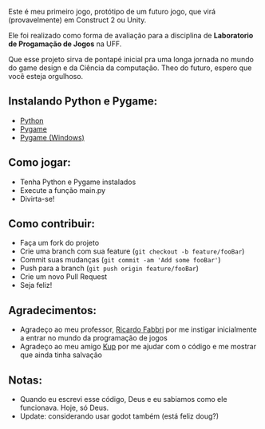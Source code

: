 Este é meu primeiro jogo, protótipo de um futuro jogo,
que virá (provavelmente) em Construct 2 ou Unity. 

Ele foi realizado como forma de avaliação para a disciplina
de **Laboratorio de Progamação de Jogos** na UFF. 

Que esse projeto sirva de pontapé inicial pra uma longa jornada no mundo do game design e da Ciência da computação. Theo do futuro, espero que você esteja orgulhoso.

## Instalando Python e Pygame:
- [Python](https://www.python.org/downloads/)
- [Pygame](https://www.pygame.org/wiki/GettingStarted)
- [Pygame (Windows)](https://www.youtube.com/watch?v=AdUZArA-kZw)

## Como jogar: 
- Tenha Python e Pygame instalados
- Execute a função main.py
- Divirta-se!

## Como contribuir:
- Faça um fork do projeto
- Crie uma branch com sua feature (`git checkout -b feature/fooBar`)
- Commit suas mudanças (`git commit -am 'Add some fooBar'`)
- Push para a branch (`git push origin feature/fooBar`)
- Crie um novo Pull Request
- Seja feliz!

## Agradecimentos:
- Agradeço ao meu professor, [Ricardo Fabbri](http://www.ic.uff.br/index.php/pt/pessoas/168-docente?docente=22)
por me instigar inicialmente a entrar no mundo da programação de jogos
- Agradeço ao meu amigo [Kup](https://github.com/kupkovski) por me ajudar com o código
e me mostrar que ainda tinha salvação


## Notas:
 - Quando eu escrevi esse código, Deus e eu sabiamos como ele funcionava. Hoje, só Deus.
 - Update: considerando usar godot também (está feliz doug?)
